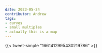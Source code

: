```yaml
---
date: 2023-05-24
contributor: Andrew
tags:
- curves
- small multiples
- actually this is a map
---
```

{{< tweet-simple "1661412995430219786" >}}
<!-- {< tweet user="tengyuma" id="1661412995430219786" >}} -->
